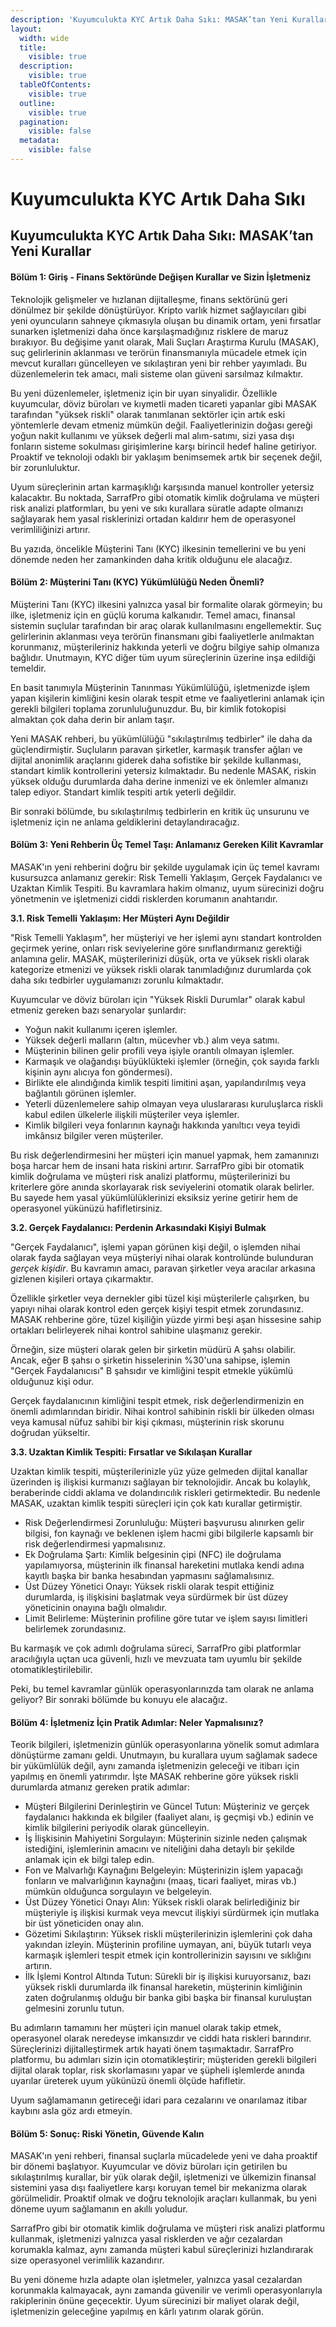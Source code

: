 ```yaml
---
description: 'Kuyumculukta KYC Artık Daha Sıkı: MASAK’tan Yeni Kurallar'
layout:
  width: wide
  title:
    visible: true
  description:
    visible: true
  tableOfContents:
    visible: true
  outline:
    visible: true
  pagination:
    visible: false
  metadata:
    visible: false
---
```


# Kuyumculukta KYC Artık Daha Sıkı

## Kuyumculukta KYC Artık Daha Sıkı: MASAK’tan Yeni Kurallar

#### Bölüm 1: Giriş - Finans Sektöründe Değişen Kurallar ve Sizin İşletmeniz

Teknolojik gelişmeler ve hızlanan dijitalleşme, finans sektörünü geri dönülmez bir şekilde dönüştürüyor. Kripto varlık hizmet sağlayıcıları gibi yeni oyuncuların sahneye çıkmasıyla oluşan bu dinamik ortam, yeni fırsatlar sunarken işletmenizi daha önce karşılaşmadığınız risklere de maruz bırakıyor. Bu değişime yanıt olarak, Mali Suçları Araştırma Kurulu (MASAK), suç gelirlerinin aklanması ve terörün finansmanıyla mücadele etmek için mevcut kuralları güncelleyen ve sıkılaştıran yeni bir rehber yayımladı. Bu düzenlemelerin tek amacı, mali sisteme olan güveni sarsılmaz kılmaktır.

Bu yeni düzenlemeler, işletmeniz için bir uyarı sinyalidir. Özellikle kuyumcular, döviz büroları ve kıymetli maden ticareti yapanlar gibi MASAK tarafından "yüksek riskli" olarak tanımlanan sektörler için artık eski yöntemlerle devam etmeniz mümkün değil. Faaliyetlerinizin doğası gereği yoğun nakit kullanımı ve yüksek değerli mal alım-satımı, sizi yasa dışı fonların sisteme sokulması girişimlerine karşı birincil hedef haline getiriyor. Proaktif ve teknoloji odaklı bir yaklaşım benimsemek artık bir seçenek değil, bir zorunluluktur.

Uyum süreçlerinin artan karmaşıklığı karşısında manuel kontroller yetersiz kalacaktır. Bu noktada, SarrafPro gibi otomatik kimlik doğrulama ve müşteri risk analizi platformları, bu yeni ve sıkı kurallara süratle adapte olmanızı sağlayarak hem yasal risklerinizi ortadan kaldırır hem de operasyonel verimliliğinizi artırır.

Bu yazıda, öncelikle Müşterini Tanı (KYC) ilkesinin temellerini ve bu yeni dönemde neden her zamankinden daha kritik olduğunu ele alacağız.

#### Bölüm 2: Müşterini Tanı (KYC) Yükümlülüğü Neden Önemli?

Müşterini Tanı (KYC) ilkesini yalnızca yasal bir formalite olarak görmeyin; bu ilke, işletmeniz için en güçlü koruma kalkanıdır. Temel amacı, finansal sistemin suçlular tarafından bir araç olarak kullanılmasını engellemektir. Suç gelirlerinin aklanması veya terörün finansmanı gibi faaliyetlerle anılmaktan korunmanız, müşterileriniz hakkında yeterli ve doğru bilgiye sahip olmanıza bağlıdır. Unutmayın, KYC diğer tüm uyum süreçlerinin üzerine inşa edildiği temeldir.

En basit tanımıyla Müşterinin Tanınması Yükümlülüğü, işletmenizde işlem yapan kişilerin kimliğini kesin olarak tespit etme ve faaliyetlerini anlamak için gerekli bilgileri toplama zorunluluğunuzdur. Bu, bir kimlik fotokopisi almaktan çok daha derin bir anlam taşır.

Yeni MASAK rehberi, bu yükümlülüğü "sıkılaştırılmış tedbirler" ile daha da güçlendirmiştir. Suçluların paravan şirketler, karmaşık transfer ağları ve dijital anonimlik araçlarını giderek daha sofistike bir şekilde kullanması, standart kimlik kontrollerini yetersiz kılmaktadır. Bu nedenle MASAK, riskin yüksek olduğu durumlarda daha derine inmenizi ve ek önlemler almanızı talep ediyor. Standart kimlik tespiti artık yeterli değildir.

Bir sonraki bölümde, bu sıkılaştırılmış tedbirlerin en kritik üç unsurunu ve işletmeniz için ne anlama geldiklerini detaylandıracağız.

#### Bölüm 3: Yeni Rehberin Üç Temel Taşı: Anlamanız Gereken Kilit Kavramlar

MASAK'ın yeni rehberini doğru bir şekilde uygulamak için üç temel kavramı kusursuzca anlamanız gerekir: Risk Temelli Yaklaşım, Gerçek Faydalanıcı ve Uzaktan Kimlik Tespiti. Bu kavramlara hakim olmanız, uyum sürecinizi doğru yönetmenin ve işletmenizi ciddi risklerden korumanın anahtarıdır.

**3.1. Risk Temelli Yaklaşım: Her Müşteri Aynı Değildir**

"Risk Temelli Yaklaşım", her müşteriyi ve her işlemi aynı standart kontrolden geçirmek yerine, onları risk seviyelerine göre sınıflandırmanız gerektiği anlamına gelir. MASAK, müşterilerinizi düşük, orta ve yüksek riskli olarak kategorize etmenizi ve yüksek riskli olarak tanımladığınız durumlarda çok daha sıkı tedbirler uygulamanızı zorunlu kılmaktadır.

Kuyumcular ve döviz büroları için "Yüksek Riskli Durumlar" olarak kabul etmeniz gereken bazı senaryolar şunlardır:

* Yoğun nakit kullanımı içeren işlemler.
* Yüksek değerli malların (altın, mücevher vb.) alım veya satımı.
* Müşterinin bilinen gelir profili veya işiyle orantılı olmayan işlemler.
* Karmaşık ve olağandışı büyüklükteki işlemler (örneğin, çok sayıda farklı kişinin aynı alıcıya fon göndermesi).
* Birlikte ele alındığında kimlik tespiti limitini aşan, yapılandırılmış veya bağlantılı görünen işlemler.
* Yeterli düzenlemelere sahip olmayan veya uluslararası kuruluşlarca riskli kabul edilen ülkelerle ilişkili müşteriler veya işlemler.
* Kimlik bilgileri veya fonlarının kaynağı hakkında yanıltıcı veya teyidi imkânsız bilgiler veren müşteriler.

Bu risk değerlendirmesini her müşteri için manuel yapmak, hem zamanınızı boşa harcar hem de insani hata riskini artırır. SarrafPro gibi bir otomatik kimlik doğrulama ve müşteri risk analizi platformu, müşterilerinizi bu kriterlere göre anında skorlayarak risk seviyelerini otomatik olarak belirler. Bu sayede hem yasal yükümlülüklerinizi eksiksiz yerine getirir hem de operasyonel yükünüzü hafifletirsiniz.

**3.2. Gerçek Faydalanıcı: Perdenin Arkasındaki Kişiyi Bulmak**

"Gerçek Faydalanıcı", işlemi yapan görünen kişi değil, o işlemden nihai olarak fayda sağlayan veya müşteriyi nihai olarak kontrolünde bulunduran _gerçek kişidir_. Bu kavramın amacı, paravan şirketler veya aracılar arkasına gizlenen kişileri ortaya çıkarmaktır.

Özellikle şirketler veya dernekler gibi tüzel kişi müşterilerle çalışırken, bu yapıyı nihai olarak kontrol eden gerçek kişiyi tespit etmek zorundasınız. MASAK rehberine göre, tüzel kişiliğin yüzde yirmi beşi aşan hissesine sahip ortakları belirleyerek nihai kontrol sahibine ulaşmanız gerekir.

Örneğin, size müşteri olarak gelen bir şirketin müdürü A şahsı olabilir. Ancak, eğer B şahsı o şirketin hisselerinin %30'una sahipse, işlemin "Gerçek Faydalanıcısı" B şahsıdır ve kimliğini tespit etmekle yükümlü olduğunuz kişi odur.

Gerçek faydalanıcının kimliğini tespit etmek, risk değerlendirmenizin en önemli adımlarından biridir. Nihai kontrol sahibinin riskli bir ülkeden olması veya kamusal nüfuz sahibi bir kişi çıkması, müşterinin risk skorunu doğrudan yükseltir.

**3.3. Uzaktan Kimlik Tespiti: Fırsatlar ve Sıkılaşan Kurallar**

Uzaktan kimlik tespiti, müşterilerinizle yüz yüze gelmeden dijital kanallar üzerinden iş ilişkisi kurmanızı sağlayan bir teknolojidir. Ancak bu kolaylık, beraberinde ciddi aklama ve dolandırıcılık riskleri getirmektedir. Bu nedenle MASAK, uzaktan kimlik tespiti süreçleri için çok katı kurallar getirmiştir.

* Risk Değerlendirmesi Zorunluluğu: Müşteri başvurusu alınırken gelir bilgisi, fon kaynağı ve beklenen işlem hacmi gibi bilgilerle kapsamlı bir risk değerlendirmesi yapmalısınız.
* Ek Doğrulama Şartı: Kimlik belgesinin çipi (NFC) ile doğrulama yapılamıyorsa, müşterinin ilk finansal hareketini mutlaka kendi adına kayıtlı başka bir banka hesabından yapmasını sağlamalısınız.
* Üst Düzey Yönetici Onayı: Yüksek riskli olarak tespit ettiğiniz durumlarda, iş ilişkisini başlatmak veya sürdürmek bir üst düzey yöneticinin onayına bağlı olmalıdır.
* Limit Belirleme: Müşterinin profiline göre tutar ve işlem sayısı limitleri belirlemek zorundasınız.

Bu karmaşık ve çok adımlı doğrulama süreci, SarrafPro gibi platformlar aracılığıyla uçtan uca güvenli, hızlı ve mevzuata tam uyumlu bir şekilde otomatikleştirilebilir.

Peki, bu temel kavramlar günlük operasyonlarınızda tam olarak ne anlama geliyor? Bir sonraki bölümde bu konuyu ele alacağız.

#### Bölüm 4: İşletmeniz İçin Pratik Adımlar: Neler Yapmalısınız?

Teorik bilgileri, işletmenizin günlük operasyonlarına yönelik somut adımlara dönüştürme zamanı geldi. Unutmayın, bu kurallara uyum sağlamak sadece bir yükümlülük değil, aynı zamanda işletmenizin geleceği ve itibarı için yapılmış en önemli yatırımdır. İşte MASAK rehberine göre yüksek riskli durumlarda atmanız gereken pratik adımlar:

* Müşteri Bilgilerini Derinleştirin ve Güncel Tutun: Müşteriniz ve gerçek faydalanıcı hakkında ek bilgiler (faaliyet alanı, iş geçmişi vb.) edinin ve kimlik bilgilerini periyodik olarak güncelleyin.
* İş İlişkisinin Mahiyetini Sorgulayın: Müşterinin sizinle neden çalışmak istediğini, işlemlerinin amacını ve niteliğini daha detaylı bir şekilde anlamak için ek bilgi talep edin.
* Fon ve Malvarlığı Kaynağını Belgeleyin: Müşterinizin işlem yapacağı fonların ve malvarlığının kaynağını (maaş, ticari faaliyet, miras vb.) mümkün olduğunca sorgulayın ve belgeleyin.
* Üst Düzey Yönetici Onayı Alın: Yüksek riskli olarak belirlediğiniz bir müşteriyle iş ilişkisi kurmak veya mevcut ilişkiyi sürdürmek için mutlaka bir üst yöneticiden onay alın.
* Gözetimi Sıkılaştırın: Yüksek riskli müşterilerinizin işlemlerini çok daha yakından izleyin. Müşterinin profiline uymayan, ani, büyük tutarlı veya karmaşık işlemleri tespit etmek için kontrollerinizin sayısını ve sıklığını artırın.
* İlk İşlemi Kontrol Altında Tutun: Sürekli bir iş ilişkisi kuruyorsanız, bazı yüksek riskli durumlarda ilk finansal hareketin, müşterinin kimliğinin zaten doğrulanmış olduğu bir banka gibi başka bir finansal kuruluştan gelmesini zorunlu tutun.

Bu adımların tamamını her müşteri için manuel olarak takip etmek, operasyonel olarak neredeyse imkansızdır ve ciddi hata riskleri barındırır. Süreçlerinizi dijitalleştirmek artık hayati önem taşımaktadır. SarrafPro platformu, bu adımları sizin için otomatikleştirir; müşteriden gerekli bilgileri dijital olarak toplar, risk skorlamasını yapar ve şüpheli işlemlerde anında uyarılar üreterek uyum yükünüzü önemli ölçüde hafifletir.

Uyum sağlamamanın getireceği idari para cezalarını ve onarılamaz itibar kaybını asla göz ardı etmeyin.

#### Bölüm 5: Sonuç: Riski Yönetin, Güvende Kalın

MASAK'ın yeni rehberi, finansal suçlarla mücadelede yeni ve daha proaktif bir dönemi başlatıyor. Kuyumcular ve döviz büroları için getirilen bu sıkılaştırılmış kurallar, bir yük olarak değil, işletmenizi ve ülkemizin finansal sistemini yasa dışı faaliyetlere karşı koruyan temel bir mekanizma olarak görülmelidir. Proaktif olmak ve doğru teknolojik araçları kullanmak, bu yeni döneme uyum sağlamanın en akıllı yoludur.

SarrafPro gibi bir otomatik kimlik doğrulama ve müşteri risk analizi platformu kullanmak, işletmenizi yalnızca yasal risklerden ve ağır cezalardan korumakla kalmaz, aynı zamanda müşteri kabul süreçlerinizi hızlandırarak size operasyonel verimlilik kazandırır.

Bu yeni döneme hızla adapte olan işletmeler, yalnızca yasal cezalardan korunmakla kalmayacak, aynı zamanda güvenilir ve verimli operasyonlarıyla rakiplerinin önüne geçecektir. Uyum sürecinizi bir maliyet olarak değil, işletmenizin geleceğine yapılmış en kârlı yatırım olarak görün.
